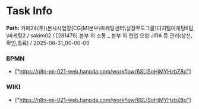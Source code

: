# Task Info

**Path:** 카페24(주)\본사사업장\[CG]MI본부\마케팅센터\성장주도그룹\디지털마케팅6팀\마케팅2 / sakim02 / [281476] 본부 외 소통 _ 본부 외 협업 요청 JIRA 등 관리(상신,확인,종료) / 2025-08-31_00-00-00

### BPMN
- ["https://n8n-mi-021-web.hanpda.com/workflow/6SLlSoHjMYHzbZ8o"]

### WIKI
- ["https://n8n-mi-021-web.hanpda.com/workflow/6SLlSoHjMYHzbZ8o"]

